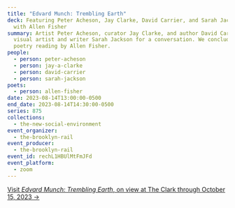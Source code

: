 ```yaml
---
title: "Edvard Munch: Trembling Earth"
deck: Featuring Peter Acheson, Jay Clarke, David Carrier, and Sarah Jackson,
  with Allen Fisher
summary: Artist Peter Acheson, curator Jay Clarke, and author David Carrier join
  visual artist and writer Sarah Jackson for a conversation. We conclude with a
  poetry reading by Allen Fisher.
people:
  - person: peter-acheson
  - person: jay-a-clarke
  - person: david-carrier
  - person: sarah-jackson
poets:
  - person: allen-fisher
date: 2023-08-14T13:00:00-0500
end_date: 2023-08-14T14:30:00-0500
series: 875
collections:
  - the-new-social-environment
event_organizer:
  - the-brooklyn-rail
event_producer:
  - the-brooklyn-rail
event_id: rechL1HBUlMtFmJFd
event_platform:
  - zoom
---
```

[V﻿isit *Edvard Munch: Trembling Earth*, on view at The Clark through October 15, 2023 →](https://www.clarkart.edu/exhibition/detail/edvard-munch-trembling-earth)